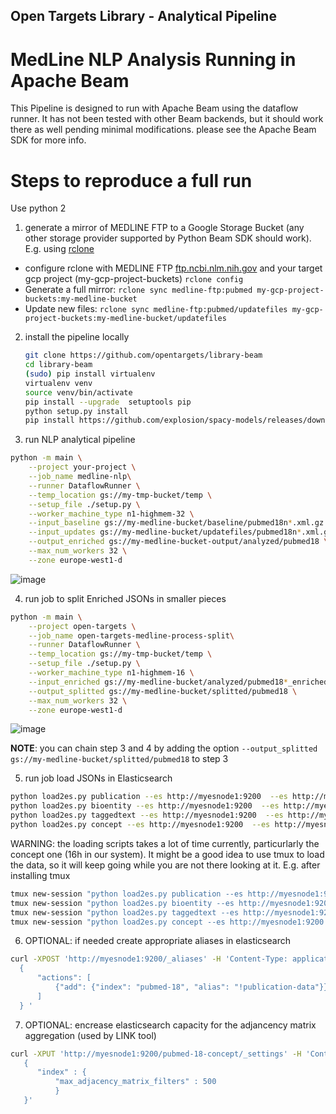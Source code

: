 ## Open Targets Library - Analytical Pipeline

# MedLine NLP Analysis Running in Apache Beam

This Pipeline is designed to run with Apache Beam using the dataflow runner.
It has not been tested with other Beam backends, but it should work there as well pending minimal modifications.
please see the Apache Beam SDK for more info.

# Steps to reproduce a full run
Use python 2

1. generate a mirror of MEDLINE FTP to a Google Storage Bucket (any other storage provider supported by Python Beam SDK
should work). E.g. using [rclone](https://rclone.org/)
  - configure rclone with MEDLINE FTP [ftp.ncbi.nlm.nih.gov](ftp://ftp.ncbi.nlm.nih.gov) and your target gcp project (my-gcp-project-buckets)
    `rclone config`
  - Generate a full mirror:
    `rclone sync medline-ftp:pubmed my-gcp-project-buckets:my-medline-bucket`
  - Update new files:
    `rclone sync medline-ftp:pubmed/updatefiles my-gcp-project-buckets:my-medline-bucket/updatefiles`



2. install the pipeline locally
    ```sh
    git clone https://github.com/opentargets/library-beam
    cd library-beam
    (sudo) pip install virtualenv
    virtualenv venv
    source venv/bin/activate
    pip install --upgrade  setuptools pip
    python setup.py install
    pip install https://github.com/explosion/spacy-models/releases/download/en_depent_web_md-1.2.1/en_depent_web_md-1.2.1.tar.gz
    ```

3. run NLP analytical pipeline
  ```sh
  python -m main \
      --project your-project \
      --job_name medline-nlp\
      --runner DataflowRunner \
      --temp_location gs://my-tmp-bucket/temp \
      --setup_file ./setup.py \
      --worker_machine_type n1-highmem-32 \
      --input_baseline gs://my-medline-bucket/baseline/pubmed18n*.xml.gz \
      --input_updates gs://my-medline-bucket/updatefiles/pubmed18n*.xml.gz \
      --output_enriched gs://my-medline-bucket-output/analyzed/pubmed18 \
      --max_num_workers 32 \
      --zone europe-west1-d
  ```

  ![image](https://user-images.githubusercontent.com/148221/35000427-4e11b818-fadc-11e7-9c2f-08a68eaed37e.png)

4. run job to split Enriched JSONs in smaller pieces
  ```sh
  python -m main \
      --project open-targets \
      --job_name open-targets-medline-process-split\
      --runner DataflowRunner \
      --temp_location gs://my-tmp-bucket/temp \
      --setup_file ./setup.py \
      --worker_machine_type n1-highmem-16 \
      --input_enriched gs://my-medline-bucket/analyzed/pubmed18*_enriched.json.gz \
      --output_splitted gs://my-medline-bucket/splitted/pubmed18 \
      --max_num_workers 32 \
      --zone europe-west1-d
  ```

  ![image](https://user-images.githubusercontent.com/148221/35000458-6108bb24-fadc-11e7-8a84-452f7b3816f6.png)

  **NOTE**: you can chain step 3 and 4 by adding the option `--output_splitted gs://my-medline-bucket/splitted/pubmed18`
  to step 3

5. run job load JSONs in Elasticsearch
  ```sh
  python load2es.py publication --es http://myesnode1:9200  --es http://myesnode2:9200
  python load2es.py bioentity --es http://myesnode1:9200  --es http://myesnode2:9200
  python load2es.py taggedtext --es http://myesnode1:9200  --es http://myesnode2:9200
  python load2es.py concept --es http://myesnode1:9200  --es http://myesnode2:9200
  ```

  WARNING: the loading scripts takes a lot of time currently, particurlarly the concept one (16h in our system). It
  might be a good idea to use tmux to load the data, so it will keep going while you are not there looking at it.
  E.g. after installing tmux
  ```sh
  tmux new-session "python load2es.py publication --es http://myesnode1:9200  --es http://myesnode2:9200"
  tmux new-session "python load2es.py bioentity --es http://myesnode1:9200  --es http://myesnode2:9200"
  tmux new-session "python load2es.py taggedtext --es http://myesnode1:9200  --es http://myesnode2:9200"
  tmux new-session "python load2es.py concept --es http://myesnode1:9200  --es http://myesnode2:9200"
  ```

6. OPTIONAL: if needed create appropriate aliases in elasticsearch

  ```sh
  curl -XPOST 'http://myesnode1:9200/_aliases' -H 'Content-Type: application/json' -d '
    {
        "actions": [
            {"add": {"index": "pubmed-18", "alias": "!publication-data"}}
        ]
    } '
  ```

7. OPTIONAL: encrease elasticsearch capacity for the adjancency matrix aggregation (used by LINK tool)

  ```sh
  curl -XPUT 'http://myesnode1:9200/pubmed-18-concept/_settings' -H 'Content-Type: application/json' -d'
     {
        "index" : {
            "max_adjacency_matrix_filters" : 500
            }
     }'
  ```

